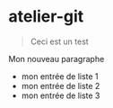 # atelier-git

> Ceci est un test

Mon nouveau paragraphe

* mon entrée de liste 1
* mon entrée de liste 2
* mon entrée de liste 3